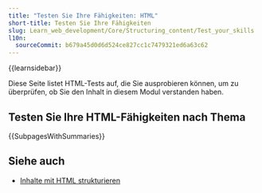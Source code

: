 ```yaml
---
title: "Testen Sie Ihre Fähigkeiten: HTML"
short-title: Testen Sie Ihre Fähigkeiten
slug: Learn_web_development/Core/Structuring_content/Test_your_skills
l10n:
  sourceCommit: b679a45d0d6d524ce827cc1c7479321ed6a63c62
---
```


{{learnsidebar}}

Diese Seite listet HTML-Tests auf, die Sie ausprobieren können, um zu überprüfen, ob Sie den Inhalt in diesem Modul verstanden haben.

## Testen Sie Ihre HTML-Fähigkeiten nach Thema

{{SubpagesWithSummaries}}

## Siehe auch

- [Inhalte mit HTML strukturieren](/de/docs/Learn_web_development/Core/Structuring_content)
